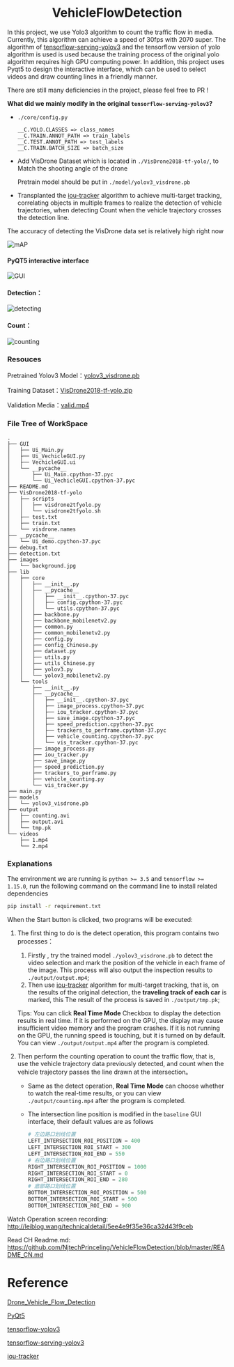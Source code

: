 ## <h1 align="center">VehicleFlowDetection</h1>

In this project, we use Yolo3 algorithm to count the traffic flow in media. Currently, this algorithm can achieve a speed of 30fps  with 2070 super. The algorithm of [tensorflow-serving-yolov3](https://github.com/Byronnar/tensorflow-serving-yolov3) and the tensorflow version of yolo algorithm is used is used because the training process of the original yolo algorithm requires high GPU computing power. In addition, this project uses Pyqt5 to design the interactive interface, which can be used to select videos and draw counting lines in a friendly manner.

There are still many deficiencies in the project, please feel free to PR !

**What did we mainly modify in the original `tensorflow-serving-yolov3`?**

- `./core/config.py`

  ~~~
  __C.YOLO.CLASSES => class_names
  __C.TRAIN.ANNOT_PATH => train_labels
  __C.TEST.ANNOT_PATH => test_labels
  __C.TRAIN.BATCH_SIZE => batch_size 
  ~~~

- Add VisDrone Dataset which is located in  `./VisDrone2018-tf-yolo/`, to Match the shooting angle of the drone

  Pretrain model should be put in  `./model/yolov3_visdrone.pb`
  
- Transplanted the [iou-tracker](https://github.com/bochinski/iou-tracker) algorithm to achieve multi-target tracking, correlating objects in multiple frames to realize the detection of vehicle trajectories, when detecting Count when the vehicle trajectory crosses the detection line.

The accuracy of detecting the VisDrone data set is relatively high right now

![mAP](http://leiblog.wang/static/image/2020/6/mAP.png)

#### PyQT5 interactive interface

![GUI](http://leiblog.wang/static/image/2020/6/1.jpg)

#### Detection：

![detecting](http://leiblog.wang/static/image/2020/6/detect.png)

#### Count：

![counting](http://leiblog.wang/static/image/2020/6/count.png)

### Resouces

Pretrained Yolov3 Model：[yolov3_visdrone.pb](http://leiblog.wang/static/2020-06-13/yolov3_visdrone.pb) 

Training Dataset：[VisDrone2018-tf-yolo.zip](http://leiblog.wang/static/2020-06-13/VisDrone2018-tf-yolo.zip)

Validation Media：[valid.mp4](http://leiblog.wang/static/2020-06-13/valid.mp4)

### File Tree of WorkSpace

~~~
.
├── GUI
│   ├── Ui_Main.py
│   ├── Ui_VechicleGUI.py
│   ├── VechicleGUI.ui
│   └── __pycache__
│       ├── Ui_Main.cpython-37.pyc
│       └── Ui_VechicleGUI.cpython-37.pyc
├── README.md
├── VisDrone2018-tf-yolo 
│   ├── scripts
│   │   ├── visdrone2tfyolo.py
│   │   └── visdrone2tfyolo.sh
│   ├── test.txt
│   ├── train.txt
│   └── visdrone.names
├── __pycache__
│   └── Ui_demo.cpython-37.pyc
├── debug.txt
├── detection.txt
├── images
│   └── background.jpg
├── lib
│   ├── core
│   │   ├── __init__.py
│   │   ├── __pycache__
│   │   │   ├── __init__.cpython-37.pyc
│   │   │   ├── config.cpython-37.pyc
│   │   │   └── utils.cpython-37.pyc
│   │   ├── backbone.py
│   │   ├── backbone_mobilenetv2.py
│   │   ├── common.py
│   │   ├── common_mobilenetv2.py
│   │   ├── config.py
│   │   ├── config_Chinese.py
│   │   ├── dataset.py
│   │   ├── utils.py
│   │   ├── utils_Chinese.py
│   │   ├── yolov3.py
│   │   └── yolov3_mobilenetv2.py
│   └── tools
│       ├── __init__.py
│       ├── __pycache__
│       │   ├── __init__.cpython-37.pyc
│       │   ├── image_process.cpython-37.pyc
│       │   ├── iou_tracker.cpython-37.pyc
│       │   ├── save_image.cpython-37.pyc
│       │   ├── speed_prediction.cpython-37.pyc
│       │   ├── trackers_to_perframe.cpython-37.pyc
│       │   ├── vehicle_counting.cpython-37.pyc
│       │   └── vis_tracker.cpython-37.pyc
│       ├── image_process.py
│       ├── iou_tracker.py
│       ├── save_image.py
│       ├── speed_prediction.py
│       ├── trackers_to_perframe.py
│       ├── vehicle_counting.py
│       └── vis_tracker.py
├── main.py
├── models
│   └── yolov3_visdrone.pb
├── output
│   ├── counting.avi
│   ├── output.avi
│   └── tmp.pk
└── videos
    ├── 1.mp4
    └── 2.mp4
~~~

### Explanations

The environment we are running is `python >= 3.5` and `tensorflow >= 1.15.0`, run the following command on the command line to install related dependencies

```bash
pip install -r requirement.txt
```

When the Start button is clicked, two programs will be executed:

1. The first thing to do is the detect operation, this program contains two processes：

   1. Firstly , try the trained model `./yolov3_visdrone.pb` to detect the video selection and mark the position of the vehicle in each frame of the image. This process will also output the inspection results to `./output/output.mp4`;
   2. Then use [iou-tracker](https://github.com/bochinski/iou-tracker) algorithm for multi-target tracking, that is, on the results of the original detection, the **traveling track of each car** is marked, this The result of the process is saved in `./output/tmp.pk`;

   Tips: You can click **Real Time Mode** Checkbox to display the detection results in real time. If it is performed on the GPU, the display may cause insufficient video memory and the program crashes. If it is not running on the GPU, the running speed is touching, but it is turned on by default. You can view `./output/output.mp4` after the program is completed.

2. Then perform the counting operation to count the traffic flow, that is, use the vehicle trajectory data previously detected, and count when the vehicle trajectory passes the line drawn at the intersection。

   - Same as the detect operation, **Real Time Mode** can choose whether to watch the real-time results, or you can view `./output/counting.mp4` after the program is completed.
   
   - The intersection line position is modified in the `baseline` GUI interface, their default values are as follows
   
     ~~~python
     # 左边路口划线位置
     LEFT_INTERSECTION_ROI_POSITION = 400
     LEFT_INTERSECTION_ROI_START = 300
     LEFT_INTERSECTION_ROI_END = 550
     # 右边路口划线位置
     RIGHT_INTERSECTION_ROI_POSITION = 1000
     RIGHT_INTERSECTION_ROI_START = 0
     RIGHT_INTERSECTION_ROI_END = 280
     # 底部路口划线位置
     BOTTOM_INTERSECTION_ROI_POSITION = 500
     BOTTOM_INTERSECTION_ROI_START = 500
     BOTTOM_INTERSECTION_ROI_END = 900
     ~~~

Watch Operation screen recording: http://leiblog.wang/technicaldetail/5ee4e9f35e36ca32d43f9ceb

Read CH Readme.md: https://github.com/NjtechPrinceling/VehicleFlowDetection/blob/master/README_CN.md

# Reference

[Drone_Vehicle_Flow_Detection](https://gitee.com/starrynightzyq/Drone_Vehicle_Flow_Detection)

[PyQt5](https://pypi.org/project/PyQt5/)

[tensorflow-yolov3](https://github.com/YunYang1994/tensorflow-yolov3)

[tensorflow-serving-yolov3](https://github.com/Byronnar/tensorflow-serving-yolov3)

[iou-tracker](https://github.com/bochinski/iou-tracker)